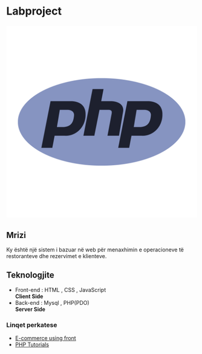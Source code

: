 # Labproject
### ![PHP](logo.png)
## Mrizi
Ky është një sistem i bazuar në web për menaxhimin e operacioneve të restoranteve dhe rezervimet e klienteve.
 ## Teknologjite

 - Front-end : HTML , CSS , JavaScript <br> **Client Side**
 - Back-end : Mysql , PHP(PDO) <br> **Server Side**


### Linqet perkatese

- [E-commerce using front](https://www.youtube.com/watch?v=18Jvyp60Vbg)
- [PHP Tutorials](https://www.w3schools.com/php/)